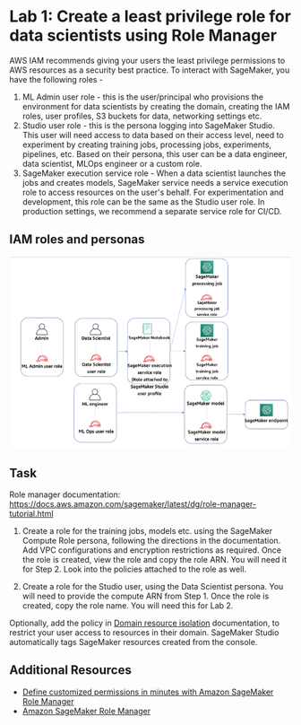 # Lab 1: Create a least privilege role for data scientists using Role Manager

AWS IAM recommends giving your users the least privilege permissions to AWS resources as a security best practice. To interact with SageMaker, you have the following roles -
1. ML Admin user role - this is the user/principal who provisions the environment for data scientists by creating the domain, creating the IAM roles, user profiles, S3 buckets for data, networking settings etc. 
2. Studio user role - this is the persona logging into SageMaker Studio. This user will need access to data based on their access level, need to experiment by creating training jobs, processing jobs, experiments, pipelines, etc. Based on their persona, this user can be a data engineer, data scientist, MLOps engineer or a custom role.
3. SageMaker execution service role - When a data scientist launches the jobs and creates models, SageMaker service needs a service execution role to access resources on the user's behalf. For experimentation and development, this role can be the same as the Studio user role. In production settings, we recommend a separate service role for CI/CD.

## IAM roles and personas

![roles-policies-diagram](/img/user-service-roles.png)

## Task

Role manager documentation: https://docs.aws.amazon.com/sagemaker/latest/dg/role-manager-tutorial.html

1. Create a role for the training jobs, models etc. using the SageMaker Compute Role persona, following the directions in the documentation. Add VPC configurations and encryption restrictions as required. Once the role is created, view the role and copy the role ARN. You will need it for Step 2. Look into the policies attached to the role as well. 

2. Create a role for the Studio user, using the Data Scientist persona. You will need to provide the compute ARN from Step 1. Once the role is created, copy the role name. You will need this for Lab 2. 

Optionally, add the policy in [Domain resource isolation](https://docs.aws.amazon.com/sagemaker/latest/dg/domain-resource-isolation.html) documentation, to restrict your user access to resources in their domain. SageMaker Studio automatically tags SageMaker resources created from the console.

## Additional Resources

- [Define customized permissions in minutes with Amazon SageMaker Role Manager](https://aws.amazon.com/blogs/machine-learning/define-customized-permissions-in-minutes-with-amazon-sagemaker-role-manager/)
- [Amazon SageMaker Role Manager](https://docs.aws.amazon.com/sagemaker/latest/dg/role-manager.html)